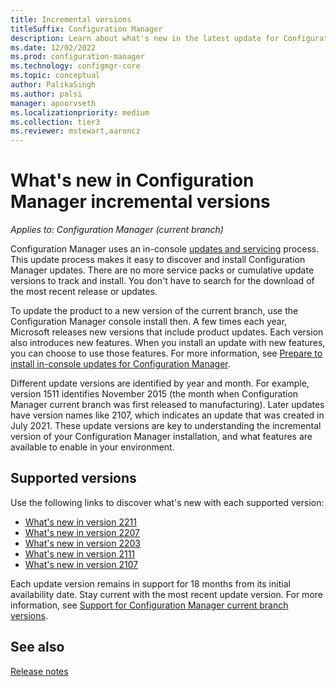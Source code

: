 ```yaml
---
title: Incremental versions
titleSuffix: Configuration Manager
description: Learn about what's new in the latest update for Configuration Manager.
ms.date: 12/02/2022
ms.prod: configuration-manager
ms.technology: configmgr-core
ms.topic: conceptual
author: PalikaSingh
ms.author: palsi
manager: apoorvseth
ms.localizationpriority: medium
ms.collection: tier3
ms.reviewer: mstewart,aaroncz 
---
```


# What's new in Configuration Manager incremental versions

*Applies to: Configuration Manager (current branch)*

Configuration Manager uses an in-console [updates and servicing](../../servers/manage/updates.md) process. This update process makes it easy to discover and install Configuration Manager updates. There are no more service packs or cumulative update versions to track and install. You don't have to search for the download of the most recent release or updates.

To update the product to a new version of the current branch, use the Configuration Manager console install then. A few times each year, Microsoft releases new versions that include product updates. Each version also introduces new features. When you install an update with new features, you can choose to use those features. For more information, see [Prepare to install in-console updates for Configuration Manager](../../servers/manage/prepare-in-console-updates.md).

Different update versions are identified by year and month. For example, version 1511 identifies November 2015 (the month when Configuration Manager current branch was first released to manufacturing). Later updates have version names like 2107, which indicates an update that was created in July 2021. These update versions are key to understanding the incremental version of your Configuration Manager installation, and what features are available to enable in your environment.

## Supported versions

Use the following links to discover what's new with each supported version:

- [What's new in version 2211](whats-new-in-version-2211.md)
- [What's new in version 2207](whats-new-in-version-2207.md)
- [What's new in version 2203](whats-new-in-version-2203.md)
- [What's new in version 2111](whats-new-in-version-2111.md)
- [What's new in version 2107](whats-new-in-version-2107.md)




Each update version remains in support for 18 months from its initial availability date. Stay current with the most recent update version. For more information, see [Support for Configuration Manager current branch versions](../../servers/manage/current-branch-versions-supported.md).

## See also

[Release notes](../../servers/deploy/install/release-notes.md)
